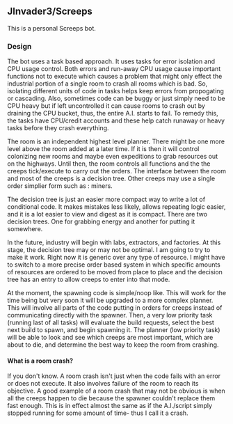 ## JInvader3/Screeps

This is a personal Screeps bot.

### Design

The bot uses a task based approach. It uses tasks for error isolation and CPU usage control. Both errors and run-away CPU usage cause important functions not to execute which causes a problem that might only effect the industrial portion of a single room to crash all rooms which is bad. So, isolating different units of code in tasks helps keep errors from propogating or cascading. Also, sometimes code can be buggy or just simply need to be CPU heavy but if left uncontrolled it can cause rooms to crash out by draining the CPU bucket, thus, the entire A.I. starts to fail. To remedy this, the tasks have CPU/credit accounts and these help catch runaway or heavy tasks before they crash everything.

The room is an independent highest level planner. There might be one more level above the room added at a later time. If it is then it will control colonizing new rooms and maybe even expeditions to grab resources out on the highways. Until then, the room controls all functions and the the creeps tick/execute to carry out the orders. The interface between the room and most of the creeps is a decision tree. Other creeps may use a single order simplier form such as : miners.

The decision tree is just an easier more compact way to write a lot of conditional code. It makes mistakes less likely, allows repeating logic easier, and it is a lot easier to view and digest as it is compact. There are two decision trees. One for grabbing energy and another for putting it somewhere.

In the future, industry will begin with labs, extractors, and factories. At this stage, the decision tree may or may not be optimal. I am going to try to make it work. Right now it is generic over any type of resource. I might have to switch to a more precise order based system in which specific amounts of resources are ordered to be moved from place to place and the decision tree has an entry to allow creeps to enter into that mode.

At the moment, the spawning code is simple/noop like. This will work for the time being but very soon it will be upgraded to a more complex planner. This will involve all parts of the code putting in orders for creeps instead of communicating directly with the spawner. Then, a very low priority task (running last of all tasks) will evaluate the build requests, select the best next build to spawn, and begin spawning it. The planner (low priority task) will be able to look and see which creeps are most important, which are about to die, and determine the best way to keep the room from crashing.

#### What is a room crash?

If you don't know. A room crash isn't just when the code fails with an error or does not execute. It also involves failure of the room to reach its objective. A good example of a room crash that may not be obvious is when all the creeps happen to die because the spawner couldn't replace them fast enough. This is in effect almost the same as if the A.I./script simply stopped running for some amount of time- thus I call it a crash.
